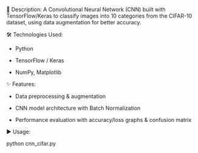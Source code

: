 📖 Description:
A Convolutional Neural Network (CNN) built with TensorFlow/Keras to classify images into 10 categories from the CIFAR-10 dataset, using data augmentation for better accuracy.

🛠 Technologies Used:

- Python

- TensorFlow / Keras

- NumPy, Matplotlib

✨ Features:

- Data preprocessing & augmentation

- CNN model architecture with Batch Normalization

- Performance evaluation with accuracy/loss graphs & confusion matrix

▶ Usage:

python cnn_cifar.py

